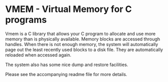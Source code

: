 
VMEM - Virtual Memory for C programs
===============================

Vmem is a C library that allows your C program to allocate and use more memory than is physically available.  Memory blocks are accessed through handles.  When there is not enough memory, the system will automatically page out the least recently used blocks to a disk file.  They are automatically reloaded when accessed again.

The system also has some nice dump and restore facilities.


Please see the accompanying readme file for more details.
